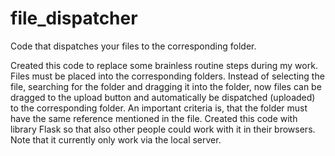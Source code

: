 # file_dispatcher
Code that dispatches your files to the corresponding folder. 

Created this code to replace some brainless routine steps during my work. Files must be placed into the corresponding folders. Instead of selecting the file, searching for the folder and dragging it into the folder, now files can be dragged to the upload button and automatically be dispatched (uploaded) to the corresponding folder. An important criteria is, that the folder must have the same reference mentioned in the file.
Created this code with library Flask so that also other people could work with it in their browsers. Note that it currently only work via the local server. 



